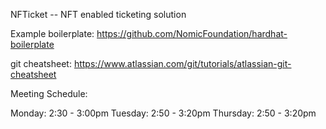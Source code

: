 NFTicket -- NFT enabled ticketing solution 

Example boilerplate: https://github.com/NomicFoundation/hardhat-boilerplate

git cheatsheet: https://www.atlassian.com/git/tutorials/atlassian-git-cheatsheet

Meeting Schedule:

Monday: 2:30 - 3:00pm
Tuesday: 2:50 - 3:20pm
Thursday: 2:50 - 3:20pm

